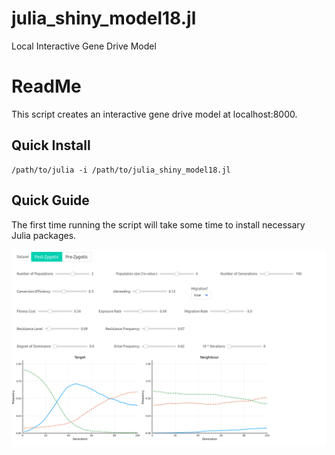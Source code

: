 # julia_shiny_model18.jl
Local Interactive Gene Drive Model


# ReadMe

This script creates an interactive gene drive model at localhost:8000.

## Quick Install
```
/path/to/julia -i /path/to/julia_shiny_model18.jl
```


## Quick Guide
The first time running the script will take some time to install necessary Julia packages. 

![](gene_drive_model.png)
